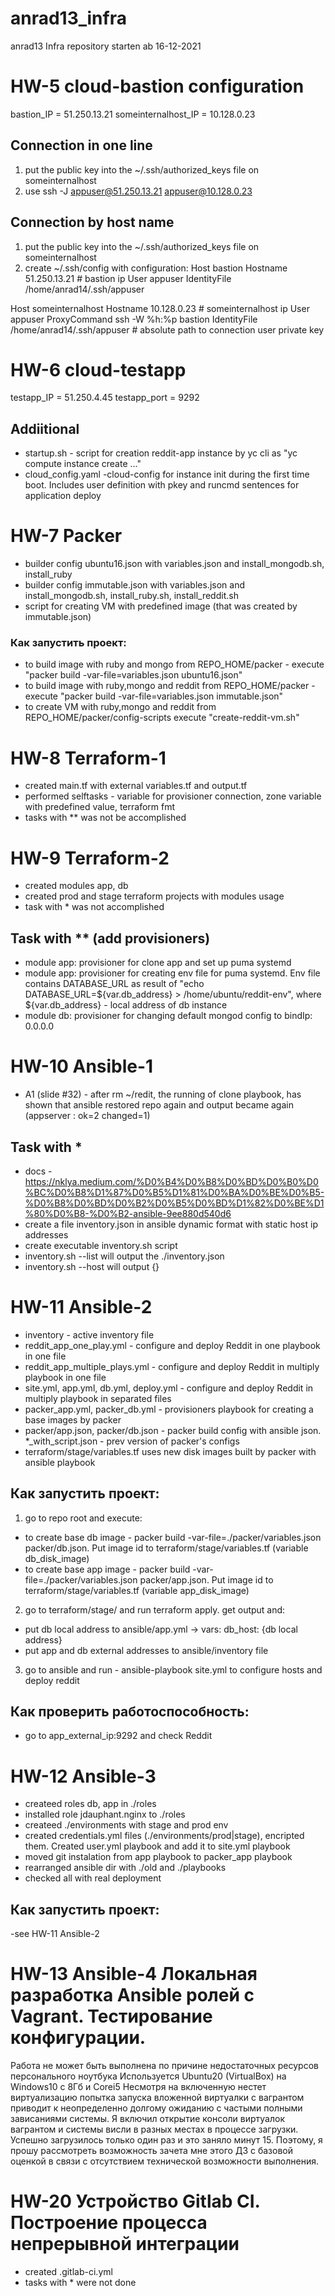 # anrad13_infra
anrad13 Infra repository
starten ab 16-12-2021

# HW-5 cloud-bastion configuration
bastion_IP = 51.250.13.21
someinternalhost_IP = 10.128.0.23

## Connection in one line
1) put the public key into the ~/.ssh/authorized_keys file on someinternalhost
2) use ssh -J appuser@51.250.13.21 appuser@10.128.0.23

## Connection by host name
1) put the public key into the ~/.ssh/authorized_keys file on someinternalhost
2) create ~/.ssh/config with configuration:
Host bastion
  Hostname 51.250.13.21 # bastion ip
  User appuser
  IdentityFile /home/anrad14/.ssh/appuser

Host someinternalhost
  Hostname 10.128.0.23 # someinternalhost ip
  User appuser
  ProxyCommand ssh -W %h:%p bastion
  IdentityFile /home/anrad14/.ssh/appuser # absolute path to connection user private key

# HW-6 cloud-testapp
testapp_IP = 51.250.4.45
testapp_port = 9292
## Addiitional
- startup.sh - script for creation reddit-app instance by yc cli as "yc compute instance create ..."
- cloud_config.yaml -cloud-config for instance init during the first time boot. Includes user definition with pkey and runcmd sentences for application deploy

# HW-7 Packer
- builder config ubuntu16.json with variables.json and install_mongodb.sh, install_ruby
- builder config immutable.json with variables.json and install_mongodb.sh, install_ruby.sh, install_reddit.sh
- script for creating VM with predefined image (that was created by immutable.json)
### Как запустить проект:
- to build image with ruby and mongo from REPO_HOME/packer - execute "packer build -var-file=variables.json ubuntu16.json"
- to build image with ruby,mongo and reddit from REPO_HOME/packer - execute "packer build -var-file=variables.json immutable.json"
- to create VM with ruby,mongo and reddit from REPO_HOME/packer/config-scripts execute "create-reddit-vm.sh"

# HW-8 Terraform-1
- created main.tf with external variables.tf and output.tf
- performed selftasks - variable for provisioner connection, zone variable with predefined value, terraform fmt
- tasks with ** was not be accomplished

# HW-9 Terraform-2
- created modules app, db
- created prod and stage terraform projects with modules usage
- task with * was not accomplished
## Task with ** (add provisioners)
- module app: provisioner for clone app and set up puma systemd
- module app: provisioner for creating env file for puma systemd. Env file contains DATABASE_URL as result of "echo DATABASE_URL=${var.db_address} > /home/ubuntu/reddit-env", where ${var.db_address} - local address of db instance
- module db: provisioner for changing default mongod config to bindIp: 0.0.0.0

# HW-10 Ansible-1
- A1 (slide #32) - after rm ~/redit, the running of clone playbook, has shown that ansible restored repo again and output became again (appserver                  : ok=2    changed=1)
## Task with *
- docs - https://nklya.medium.com/%D0%B4%D0%B8%D0%BD%D0%B0%D0%BC%D0%B8%D1%87%D0%B5%D1%81%D0%BA%D0%BE%D0%B5-%D0%B8%D0%BD%D0%B2%D0%B5%D0%BD%D1%82%D0%BE%D1%80%D0%B8-%D0%B2-ansible-9ee880d540d6
- create a file inventory.json in ansible dynamic format with static host ip addresses
- create executable inventory.sh script
- inventory.sh --list will output the ./inventory.json
- inventory.sh --host will output {}

# HW-11 Ansible-2
- inventory - active inventory file
- reddit_app_one_play.yml - configure and deploy Reddit in one playbook in one file
- reddit_app_multiple_plays.yml - configure and deploy Reddit in multiply playbook in one file
- site.yml, app.yml, db.yml, deploy.yml - configure and deploy Reddit in multiply playbook in separated files
- packer_app.yml, packer_db.yml - provisioners playbook for creating a base images by packer
- packer/app.json, packer/db.json - packer build config with ansible json. *_with_script.json - prev version of packer's configs
- terraform/stage/variables.tf uses new disk images built by packer with ansible playbook
## Как запустить проект:
1. go to repo root and execute:
- to create base db image - packer build -var-file=./packer/variables.json packer/db.json. Put image id to terraform/stage/variables.tf (variable db_disk_image)
-  to create base app image - packer build -var-file=./packer/variables.json packer/app.json. Put image id to terraform/stage/variables.tf (variable app_disk_image)
2. go to terraform/stage/ and run terraform apply. get output and:
- put db local address to ansible/app.yml -> vars:   db_host: {db local address}
- put app and db external addresses to ansible/inventory file
3. go to ansible and run -  ansible-playbook site.yml to configure hosts and deploy reddit

## Как проверить работоспособность:
 - go to app_external_ip:9292 and check Reddit

# HW-12 Ansible-3
- createed roles db, app in ./roles
- installed role jdauphant.nginx to ./roles
- createed ./environments with stage and prod env
- created credentials.yml files (./environments/prod|stage), encripted them. Created user.yml playbook and add it to site.yml playbook
- moved git instalation from app playbook to packer_app playbook
- rearranged ansible dir with ./old and ./playbooks
- checked all with real deployment
## Как запустить проект:
-see HW-11 Ansible-2

# HW-13 Ansible-4 Локальная разработка Ansible ролей с Vagrant. Тестирование конфигурации.
Работа не может быть выполнена по причине недостаточных ресурсов персонального ноутбука
Используется Ubuntu20 (VirtualBox) на Windows10 с 8Гб и Corei5
Несмотря на включенную нестет виртуализацию попытка запуска вложенной виртуалки с вагрантом приводит
к неопределенно долгому ожиданию с частыми полными зависаниями системы.
Я включил открытие консоли виртуалок вагрантом и системы висли в разных местах в процессе загрузки.
Успешно загрузилось только один раз и это заняло минут 15.
Поэтому, я прошу рассмотреть возможность зачета мне этого ДЗ с базовой оценкой в связи с отсутствием технической возможности выполнения.

# HW-20 Устройство Gitlab CI. Построение процесса непрерывной интеграции
- created .gitlab-ci.yml
- tasks with * were not done
